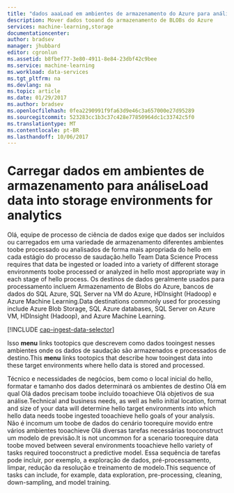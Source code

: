 ```yaml
---
title: "dados aaaLoad em ambientes de armazenamento do Azure para análise | Microsoft Docs"
description: Mover dados tooand do armazenamento de BLOBs do Azure
services: machine-learning,storage
documentationcenter: 
author: bradsev
manager: jhubbard
editor: cgronlun
ms.assetid: b8fbef77-3e80-4911-8e84-23dbf42c9bee
ms.service: machine-learning
ms.workload: data-services
ms.tgt_pltfrm: na
ms.devlang: na
ms.topic: article
ms.date: 01/29/2017
ms.author: bradsev
ms.openlocfilehash: 0fea2290991f9fa63d9e46c3a657000e27d95289
ms.sourcegitcommit: 523283cc1b3c37c428e77850964dc1c33742c5f0
ms.translationtype: MT
ms.contentlocale: pt-BR
ms.lasthandoff: 10/06/2017
---
```

# <a name="load-data-into-storage-environments-for-analytics"></a><span data-ttu-id="f4b51-103">Carregar dados em ambientes de armazenamento para análise</span><span class="sxs-lookup"><span data-stu-id="f4b51-103">Load data into storage environments for analytics</span></span>
<span data-ttu-id="f4b51-104">Olá, equipe de processo de ciência de dados exige que dados ser incluídos ou carregados em uma variedade de armazenamento diferentes ambientes toobe processado ou analisados de forma mais apropriada do hello em cada estágio do processo de saudação.</span><span class="sxs-lookup"><span data-stu-id="f4b51-104">hello Team Data Science Process requires that data be ingested or loaded into a variety of different storage environments toobe processed or analyzed in hello most appropriate way in each stage of hello process.</span></span> <span data-ttu-id="f4b51-105">Os destinos de dados geralmente usados para processamento incluem Armazenamento de Blobs do Azure, bancos de dados do SQL Azure, SQL Server na VM do Azure, HDInsight (Hadoop) e Azure Machine Learning.</span><span class="sxs-lookup"><span data-stu-id="f4b51-105">Data destinations commonly used for processing include Azure Blob Storage, SQL Azure databases, SQL Server on Azure VM, HDInsight (Hadoop), and Azure Machine Learning.</span></span> 

[!INCLUDE [cap-ingest-data-selector](../../includes/cap-ingest-data-selector.md)]

<span data-ttu-id="f4b51-106">Isso **menu** links tootopics que descrevem como dados tooingest nesses ambientes onde os dados de saudação são armazenados e processados de destino.</span><span class="sxs-lookup"><span data-stu-id="f4b51-106">This **menu** links tootopics that describe how tooingest data into these target environments where hello data is stored and processed.</span></span>

<span data-ttu-id="f4b51-107">Técnico e necessidades de negócios, bem como o local inicial do hello, formatar e tamanho dos dados determinará os ambientes de destino Olá em qual Olá dados precisam toobe incluído tooachieve Olá objetivos de sua análise.</span><span class="sxs-lookup"><span data-stu-id="f4b51-107">Technical and business needs, as well as hello initial location, format and size of your data will determine hello target environments into which hello data needs toobe ingested tooachieve hello goals of your analysis.</span></span> <span data-ttu-id="f4b51-108">Não é incomum um toobe de dados do cenário toorequire movido entre vários ambientes tooachieve Olá diversas tarefas necessárias tooconstruct um modelo de previsão.</span><span class="sxs-lookup"><span data-stu-id="f4b51-108">It is not uncommon for a scenario toorequire data toobe moved between several environments tooachieve hello variety of tasks required tooconstruct a predictive model.</span></span> <span data-ttu-id="f4b51-109">Essa sequência de tarefas pode incluir, por exemplo, a exploração de dados, pré-processamento, limpar, redução da resolução e treinamento de modelo.</span><span class="sxs-lookup"><span data-stu-id="f4b51-109">This sequence of tasks can include, for example, data exploration, pre-processing, cleaning, down-sampling, and model training.</span></span>

